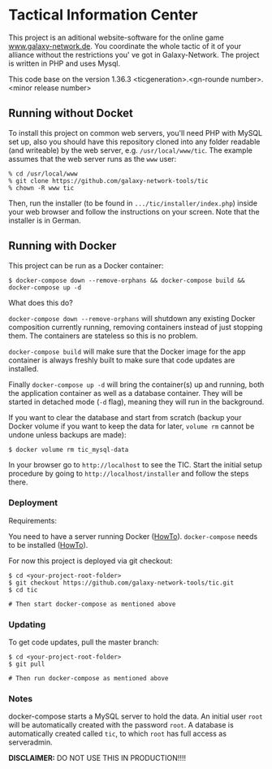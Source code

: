 # Tactical Information Center
This project is an aditional website-software for the online game www.galaxy-network.de.
You coordinate the whole tactic of it of your alliance without the restrictions you' ve got in Galaxy-Network.
The project is written in PHP and uses Mysql.

This code base on the version 1.36.3
\<ticgeneration>.\<gn-rounde number>.\<minor release number>

## Running without Docket

To install this project on common web servers, you'll need PHP with MySQL set up, also you should have this repository cloned into any folder readable (and writeable) by the web server, e.g. `/usr/local/www/tic`. The example assumes that the web server runs as the `www` user:

    % cd /usr/local/www
    % git clone https://github.com/galaxy-network-tools/tic
    % chown -R www tic

Then, run the installer (to be found in `.../tic/installer/index.php`) inside your web browser and follow the instructions on your screen. Note that the installer is in German.

## Running with Docker

This project can be run as a Docker container:

    $ docker-compose down --remove-orphans && docker-compose build && docker-compose up -d

What does this do?

`docker-compose down --remove-orphans` will shutdown any existing Docker composition currently running, removing containers instead of just stopping them. The containers are stateless so this is no problem.

`docker-compose build` will make sure that the Docker image for the app container is always freshly built to make sure that code updates are installed.

Finally `docker-compose up -d` will bring the container(s) up and running, both the application container as well as a database container. They will be started in detached mode (`-d` flag), meaning they will run in the background.

If you want to clear the database and start from scratch (backup your Docker volume if you want to keep the data for later, `volume rm` cannot be undone unless backups are made):

    $ docker volume rm tic_mysql-data

In your browser go to `http://localhost` to see the TIC. Start the initial setup procedure by going to `http://localhost/installer` and follow the steps there.

### Deployment

Requirements:

You need to have a server running Docker ([HowTo](https://docs.docker.com/get-docker/)). `docker-compose` needs to be installed ([HowTo](https://docs.docker.com/compose/install/)).

For now this project is deployed via git checkout:

    $ cd <your-project-root-folder>
    $ git checkout https://github.com/galaxy-network-tools/tic.git
    $ cd tic

    # Then start docker-compose as mentioned above

### Updating

To get code updates, pull the master branch:

    $ cd <your-project-root-folder>
    $ git pull

    # Then run docker-compose as mentioned above

### Notes

docker-compose starts a MySQL server to hold the data. An initial user `root` will be automatically created with the password `root`. A database is automatically created called `tic`, to which `root` has full access as serveradmin.

**DISCLAIMER:** DO NOT USE THIS IN PRODUCTION!!!!
